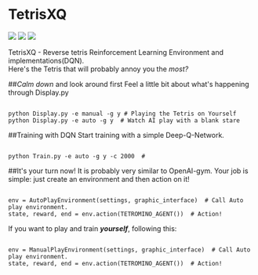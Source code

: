 # TetrisXQ
![](https://img.shields.io/badge/python-3.6-blue.svg)
![](https://img.shields.io/badge/python-3.7-blue.svg)
![](https://img.shields.io/badge/tensorflow-1.6%20or%20higher-orange.svg)

TetrisXQ - Reverse tetris Reinforcement Learning Environment and implementations(DQN).  
Here's the Tetris that will probably annoy you the *most?*

##*Calm down* and look around first
Feel a little bit about what's happening through Display.py
<pre><code>
python Display.py -e manual -g y # Playing the Tetris on Yourself
python Display.py -e auto -g y  # Watch AI play with a blank stare
</code></pre>

##Training with DQN
Start training with a simple Deep-Q-Network.
<pre><code>
python Train.py -e auto -g y -c 2000  #  
</code></pre>

##It's your turn now!
It is probably very similar to OpenAI-gym. Your job is simple: just create an environment and then action on it!  
<pre><code>
env = AutoPlayEnvironment(settings, graphic_interface)  # Call Auto play environment.
state, reward, end = env.action(TETROMINO_AGENT())  # Action!
</code></pre>
If you want to play and train ***yourself***, following this:
<pre><code>
env = ManualPlayEnvironment(settings, graphic_interface)  # Call Auto play environment.
state, reward, end = env.action(TETROMINO_AGENT())  # Action!
</code></pre>